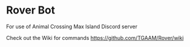 # Rover Bot
For use of Animal Crossing Max Island Discord server

Check out the Wiki for commands
https://github.com/TGAAM/Rover/wiki